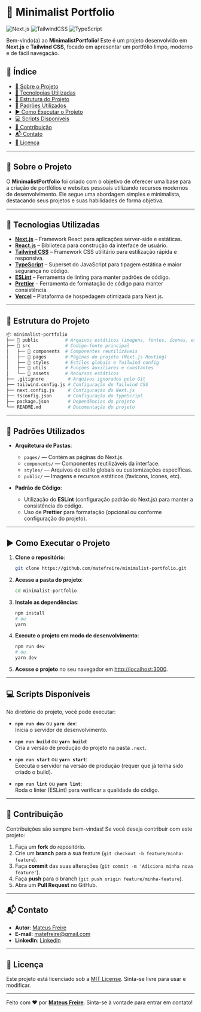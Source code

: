 # 📄 Minimalist Portfolio

![Next.js](https://img.shields.io/badge/Next.js-000000?style=for-the-badge&logo=nextdotjs&logoColor=white)
![TailwindCSS](https://img.shields.io/badge/Tailwind_CSS-38B2AC?style=for-the-badge&logo=tailwind-css&logoColor=white)
![TypeScript](https://img.shields.io/badge/TypeScript-3178C6?style=for-the-badge&logo=typescript&logoColor=white)

Bem-vindo(a) ao **MinimalistPortfolio**! Este é um projeto desenvolvido em **Next.js** e **Tailwind CSS**, focado em apresentar um portfólio limpo, moderno e de fácil navegação.

## 📑 Índice

- [📝 Sobre o Projeto](#-sobre-o-projeto)
- [🚀 Tecnologias Utilizadas](#-tecnologias-utilizadas)
- [📂 Estrutura do Projeto](#-estrutura-do-projeto)
- [🔧 Padrões Utilizados](#-padrões-utilizados)
- [▶ Como Executar o Projeto](#-como-executar-o-projeto)
- [💻 Scripts Disponíveis](#-scripts-disponíveis)
- [🤝 Contribuição](#-contribuição)
- [📬 Contato](#-contato)
- [📄 Licença](#-licença)

---

## 📝 Sobre o Projeto

O **MinimalistPortfolio** foi criado com o objetivo de oferecer uma base para a criação de portfólios e websites pessoais utilizando recursos modernos de desenvolvimento. Ele segue uma abordagem simples e minimalista, destacando seus projetos e suas habilidades de forma objetiva.

---

## 🚀 Tecnologias Utilizadas

- **[Next.js](https://nextjs.org/)** – Framework React para aplicações server-side e estáticas.
- **[React.js](https://react.dev/)** – Biblioteca para construção da interface de usuário.
- **[Tailwind CSS](https://tailwindcss.com/)** – Framework CSS utilitário para estilização rápida e responsiva.
- **[TypeScript](https://www.typescriptlang.org/)** – Superset do JavaScript para tipagem estática e maior segurança no código.
- **[ESLint](https://eslint.org/)** – Ferramenta de linting para manter padrões de código.
- **[Prettier](https://prettier.io/)** – Ferramenta de formatação de código para manter consistência.
- **[Vercel](https://vercel.com/)** – Plataforma de hospedagem otimizada para Next.js.

---

## 📂 Estrutura do Projeto

```bash
📦 minimalist-portfolio
├── 📂 public          # Arquivos estáticos (imagens, fontes, ícones, etc.)
├── 📂 src             # Código-fonte principal
│   ├── 📂 components  # Componentes reutilizáveis
│   ├── 📂 pages       # Páginas do projeto (Next.js Routing)
│   ├── 📂 styles      # Estilos globais e Tailwind config
│   ├── 📂 utils       # Funções auxiliares e constantes
│   └── 📂 assets      # Recursos estáticos
├── .gitignore         # Arquivos ignorados pelo Git
├── tailwind.config.js # Configuração do Tailwind CSS
├── next.config.js     # Configuração do Next.js
├── tsconfig.json      # Configuração do TypeScript
├── package.json       # Dependências do projeto
└── README.md          # Documentação do projeto
```

---

## 🔧 Padrões Utilizados

- **Arquitetura de Pastas**:
  - `pages/` — Contém as páginas do Next.js.
  - `components/` — Componentes reutilizáveis da interface.
  - `styles/` — Arquivos de estilo globais ou customizações específicas.
  - `public/` — Imagens e recursos estáticos (favicons, ícones, etc).

- **Padrão de Código**:
  - Utilização do **ESLint** (configuração padrão do Next.js) para manter a consistência do código.
  - Uso de **Prettier** para formatação (opcional ou conforme configuração do projeto).

---

## ▶ Como Executar o Projeto

1. **Clone o repositório**:
   ```bash
   git clone https://github.com/matefreire/minimalist-portfolio.git
   ```
2. **Acesse a pasta do projeto**:
   ```bash
   cd minimalist-portfolio
   ```
3. **Instale as dependências**:
   ```bash
   npm install
   # ou
   yarn
   ```
4. **Execute o projeto em modo de desenvolvimento**:
   ```bash
   npm run dev
   # ou
   yarn dev
   ```
5. **Acesse o projeto** no seu navegador em [http://localhost:3000](http://localhost:3000).

---

## 💻 Scripts Disponíveis

No diretório do projeto, você pode executar:

- **`npm run dev`** ou **`yarn dev`**:  
  Inicia o servidor de desenvolvimento.

- **`npm run build`** ou **`yarn build`**:  
  Cria a versão de produção do projeto na pasta `.next`.

- **`npm run start`** ou **`yarn start`**:  
  Executa o servidor na versão de produção (requer que já tenha sido criado o build).

- **`npm run lint`** ou **`yarn lint`**:  
  Roda o linter (ESLint) para verificar a qualidade do código.

---

## 🤝 Contribuição

Contribuições são sempre bem-vindas! Se você deseja contribuir com este projeto:

1. Faça um **fork** do repositório.
2. Crie um **branch** para a sua feature (`git checkout -b feature/minha-feature`).
3. Faça **commit** das suas alterações (`git commit -m 'Adiciona minha nova feature'`).
4. Faça **push** para o branch (`git push origin feature/minha-feature`).
5. Abra um **Pull Request** no GitHub.

---

## 📬 Contato

- **Autor**: [Mateus Freire](https://github.com/matefreire)  
- **E-mail**: matefreire@gmail.com  
- **LinkedIn**: [LinkedIn](https://www.linkedin.com/in/mateus-silva-freire-823855140)

---

## 📄 Licença

Este projeto está licenciado sob a [MIT License](LICENSE). Sinta-se livre para usar e modificar.  

---

Feito com ♥ por **[Mateus Freire](https://github.com/matefreire)**. Sinta-se à vontade para entrar em contato!
